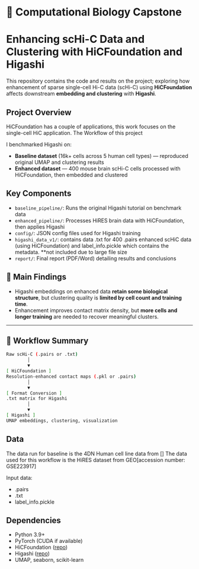 # 🧬 Computational Biology Capstone

# Enhancing scHi-C Data and Clustering with HiCFoundation and Higashi

This repository contains the code and results on the project; exploring how enhancement of sparse single-cell Hi-C data (scHi-C) using **HiCFoundation** affects downstream **embedding and clustering** with **Higashi**.

## Project Overview
HiCFoundation has a couple of applications, this work focuses on the single-cell HiC application. 
The Workflow of this project 

I benchmarked Higashi on:
-  **Baseline dataset** (16k+ cells across 5 human cell types) — reproduced original UMAP and clustering results
-  **Enhanced dataset** — 400 mouse brain scHi-C cells processed with HiCFoundation, then embedded and clustered

##  Key Components

- `baseline_pipeline/`: Runs the original Higashi tutorial on benchmark data
- `enhanced_pipeline/`: Processes HiRES brain data with HiCFoundation, then applies Higashi
- `config/`: JSON config files used for Higashi training
- `higashi_data_v1/`: contains data .txt for 400 .pairs enhanced scHiC data (using HiCFoundation) and label_info.pickle which contains the metadata. **not included due to large file size
- `report/`: Final report (PDF/Word) detailing results and conclusions

## 🧠 Main Findings

- Higashi embeddings on enhanced data **retain some biological structure**, but clustering quality is **limited by cell count and training time**.
- Enhancement improves contact matrix density, but **more cells and longer training** are needed to recover meaningful clusters.

---

## 🧠 Workflow Summary

```bash
Raw scHi-C (.pairs or .txt)
        │
        ▼
[ HiCFoundation ]
Resolution-enhanced contact maps (.pkl or .pairs)
        │
        ▼
[ Format Conversion ]
.txt matrix for Higashi
        │
        ▼
[ Higashi ]
UMAP embeddings, clustering, visualization 

```

## Data 

The data run for baseline is the 4DN Human cell line data from []
The data used for this workflow is the HiRES dataset from GEO[accession number: GSE223917]

Input data:

- .pairs
- .txt
- label_info.pickle

##  Dependencies

- Python 3.9+
- PyTorch (CUDA if available)
- HiCFoundation ([repo](https://github.com/Noble-Lab/HiCFoundation))
- Higashi ([repo](https://github.com/ma-compbio/Higashi/tree/main))
- UMAP, seaborn, scikit-learn
